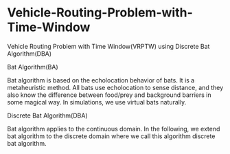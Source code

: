 # Vehicle-Routing-Problem-with-Time-Window
Vehicle Routing Problem with Time Window(VRPTW) using Discrete Bat Algorithm(DBA)

Bat Algorithm(BA)

Bat algorithm is based on the echolocation behavior of bats. It is a metaheuristic method. All bats use echolocation to sense distance, and they also know the difference between food/prey and background barriers in some magical way. In simulations, we use virtual bats naturally.
 
Discrete Bat Algorithm(DBA)

Bat algorithm applies to the continuous domain. In the following, we extend bat algorithm to the discrete domain where we call this algorithm discrete bat algorithm.
